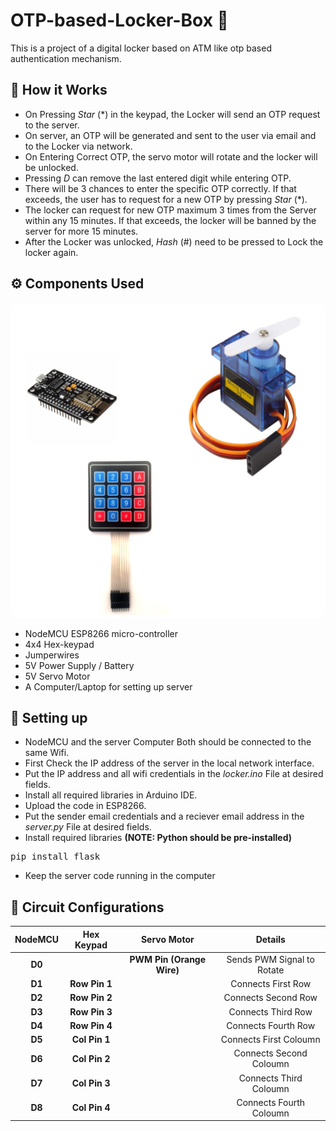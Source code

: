 # OTP-based-Locker-Box 🔐

This is a project of a digital locker based on ATM like otp based authentication mechanism.

## 👀 How it Works

- On Pressing *Star* (*) in the keypad, the Locker will send an OTP request to the server.
- On server, an OTP will be generated and sent to the user via email and to the Locker via network.
- On Entering Correct OTP, the servo motor will rotate and the locker will be unlocked.
- Pressing *D* can remove the last entered digit while entering OTP.
- There will be 3 chances to enter the specific OTP correctly. If that exceeds, the user has to request for a new OTP by
pressing *Star* (*).
- The locker can request for new OTP maximum 3 times from the Server within any 15 minutes. If that exceeds, the locker
will be banned by the server for more 15 minutes.
- After the Locker was unlocked, *Hash* (#) need to be pressed to Lock the locker again.


## ⚙️ Components Used

<img style="border-radius:10px;"
    src="https://github.com/Shibasish-Dalui/OTP-based-Locker-Box/blob/main/components.png">
<br>

- NodeMCU ESP8266 micro-controller
- 4x4 Hex-keypad
- Jumperwires
- 5V Power Supply / Battery
- 5V Servo Motor
- A Computer/Laptop for setting up server


## 🤜 Setting up

- NodeMCU and the server Computer Both should be connected to the same Wifi.
- First Check the IP address of the server in the local network interface.
- Put the IP address and all wifi credentials in the *locker.ino* File at desired fields.
- Install all required libraries in Arduino IDE.
- Upload the code in ESP8266.
- Put the sender email credentials and a reciever email address in the *server.py* File at desired fields.
- Install required libraries **(NOTE: Python should be pre-installed)**

<pre>pip install flask</pre>

- Keep the server code running in the computer


## 📌 Circuit Configurations

<table>
    <thead>
        <tr>
            <th style="text-align:center">NodeMCU</th>
            <th style="text-align:center">Hex Keypad</th>
            <th style="text-align:center">Servo Motor</th>
            <th style="text-align:center">Details</th>
        </tr>
    </thead>
    <tbody>
        <tr>
            <td style="text-align:center"><strong>D0</strong></td>
            <td style="text-align:center"></td>
            <td style="text-align:center"><strong>PWM Pin (Orange Wire)</strong></td>
            <td style="text-align:center">Sends PWM Signal to Rotate</td>
        </tr>
        <tr>
            <td style="text-align:center"><strong>D1</strong></td>
            <td style="text-align:center"><strong>Row Pin 1</strong></td>
            <td style="text-align:center"></td>
            <td style="text-align:center">Connects First Row </td>
        </tr>
        <tr>
            <td style="text-align:center"><strong>D2</strong></td>
            <td style="text-align:center"><strong>Row Pin 2</strong></td>
            <td style="text-align:center"></td>
            <td style="text-align:center">Connects Second Row</td>
        </tr>
        <tr>
            <td style="text-align:center"><strong>D3</strong></td>
            <td style="text-align:center"><strong>Row Pin 3</strong></td>
            <td style="text-align:center"></td>
            <td style="text-align:center">Connects Third Row</td>
        </tr>
        <tr>
            <td style="text-align:center"><strong>D4</strong></td>
            <td style="text-align:center"><strong>Row Pin 4</strong></td>
            <td style="text-align:center"></td>
            <td style="text-align:center">Connects Fourth Row</td>
        </tr>
        <tr>
            <td style="text-align:center"><strong>D5</strong></td>
            <td style="text-align:center"><strong>Col Pin 1</strong></td>
            <td style="text-align:center"></td>
            <td style="text-align:center">Connects First Coloumn </td>
        </tr>
        <tr>
            <td style="text-align:center"><strong>D6</strong></td>
            <td style="text-align:center"><strong>Col Pin 2</strong></td>
            <td style="text-align:center"></td>
            <td style="text-align:center">Connects Second Coloumn </td>
        </tr>
        <tr>
            <td style="text-align:center"><strong>D7</strong></td>
            <td style="text-align:center"><strong>Col Pin 3</strong></td>
            <td style="text-align:center"></td>
            <td style="text-align:center">Connects Third Coloumn </td>
        </tr>
        <tr>
            <td style="text-align:center"><strong>D8</strong></td>
            <td style="text-align:center"><strong>Col Pin 4</strong></td>
            <td style="text-align:center"></td>
            <td style="text-align:center">Connects Fourth Coloumn </td>
        </tr>
    </tbody>
</table>
